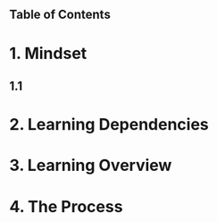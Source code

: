 ## Table of Contents

# 1. Mindset
## 1.1 
# 2. Learning Dependencies
# 3. Learning Overview
# 4. The Process